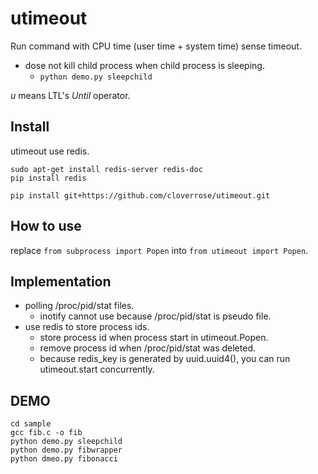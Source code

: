 utimeout
========

Run command with CPU time (user time + system time) sense timeout.

 - dose not kill child process when child process is sleeping.
   - ```python demo.py sleepchild```


*u* means LTL's *Until* operator.


Install
-------

utimeout use redis.

```
sudo apt-get install redis-server redis-doc
pip install redis
```


```pip install git+https://github.com/cloverrose/utimeout.git```


How to use
----------

replace ```from subprocess import Popen``` into ```from utimeout import Popen```.



Implementation
--------------

- polling /proc/pid/stat files.
  - inotify cannot use because /proc/pid/stat is pseudo file.
- use redis to store process ids.
  - store process id when process start in utimeout.Popen.
  - remove process id when /proc/pid/stat was deleted.
  - because redis_key is generated by uuid.uuid4(), you can run utimeout.start concurrently.


DEMO
----

```
cd sample
gcc fib.c -o fib
python demo.py sleepchild
python demo.py fibwrapper
python dmeo.py fibonacci
```
